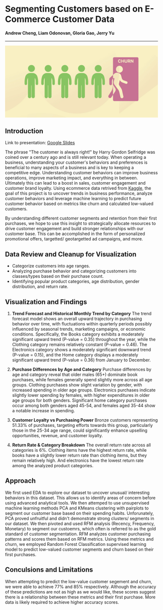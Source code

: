 # Segmenting Customers based on E-Commerce Customer Data
#### Andrew Cheng, Liam Odonovan, Gloria Gao, Jerry Yu
-----
![churn](https://raw.githubusercontent.com/anderoos/customer-segmentation/main/Images/readme_banner.png)

## Introduction
Link to presentation: [Google Slides](https://docs.google.com/presentation/d/1nCEqAgGCB1ZGswAT7L4pUVOp281T8ia1ymjsokjlIcI/edit#slide=id.p)

The phrase "The customer is always right!" by Harry Gordon Selfridge was coined over a century ago and is still relevant today. When operating a business, understanding your customer's behaviors and preferences is beneficial to many aspects of a business and is key to keeping a competitive edge. Understanding customer behaviors can improve business operations, improve marketing impact, and everything in between. Ultimately this can lead to a boost in sales, customer engagement and customer brand loyalty. Using ecommerce data retrived from [Kaggle](https://www.kaggle.com/datasets/ankitverma2010/ecommerce-customer-churn-analysis-and-prediction), the goal of this project is to uncover trends in business performance, analyze customer behaviors and leverage machine learning to predict future customer behavior based on metrics like churn and calculated low-valued customers.

By understanding different customer segments and retention from their first purchases, we hope to use this insight to strategically allocate resources to drive customer engagement and build stronger relationships with our customer base. This can be accomplished in the form of personalized promotional offers, targetted/ geotargetted ad campaigns, and more.

## Data Review and Cleanup for Visualization
 - Categorize customers into age ranges.
 - Analyzing purchase behavior and categorizing customers into classes/types based on their purchase count.
 - Identifying popular product categories, age distribution, gender distribution, and return rate.

## Visualization and Findings
1. **Trend Forecast and Historical Monthly Trend by Category**
The trend forecast model shows an overall upward trajectory in purchasing behavior over time, with fluctuations within quarterly periods possibly influenced by seasonal trends, marketing campaigns, or economic conditions. Specifically, the Books category exhibits a moderately significant upward trend (P-value = 0.35) throughout the year, while the Clothing category remains relatively constant (P-value = 0.46). The Electronics category shows a moderately significant downward trend (P-value = 0.15), and the Home category displays a moderately significant upward trend (P-value = 0.36) from January to December.

2. **Purchase Differences by Age and Category**
Purchase differences by age and category reveal that older males (65+) dominate book purchases, while females generally spend slightly more across all age groups. Clothing purchases show slight variation by gender, with increased spending in older age groups. Electronics purchases indicate slightly lower spending by females, with higher expenditures in older age groups for both genders. Significant home category purchases occur among both genders aged 45-54, and females aged 35-44 show a notable increase in spending.

3. **Customer Loyalty vs Purchasing Power**
Bronze customers representing 51.33% of purchases, targeting efforts towards this group, particularly those in the 25-34 age range, could significantly enhance upselling opportunities, revenue, and customer loyalty.

4. **Return Rate & Category Breakdown**
The overall return rate across all categories is 6%. Clothing items have the highest return rate, while books have a slightly lower return rate than clothing items, but they remain relatively high. And electronics have the lowest return rate among the analyzed product categories.

## Approach
We first used EDA to explore our dataset to uncover unusual/ interesting behaviors in this dataset. This allows us to identify areas of concern before using advanced analytical tools. We then attemped to use unsupervised machine learning methods PCA and KMeans clustering with pairplots to segment our customer base based on their spending habits. Unforunately, PCA proved unfruitful and didn't demonstrate strong clusters/ segments in our dataset. We then pivoted and used RFM analysis (Recency, Frequency, Monetary) to segment our custoemrs, which often is referred to as the gold standard of customer segmentation. RFM analyzes customer purchasing patterns and scores them based on RFM metrics. Using these metrics and churn, we employed Random Forest Classification supervised learning model to predict low-valued customer segments and churn based on their first purchases.

## Conculsions and Limitations
When attempting to predict the low-value customer segement and churn, we were able to achieve 77% and 85% respectively. Although the accuracy of these predictions are not as high as we would like, these scores suggest there is a relationship between these metrics and their first purchase. More data is likely required to achieve higher accuracy scores.
